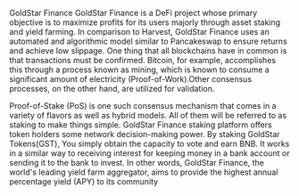 GoldStar Finance
GoldStar Finance is a DeFi project whose primary objective is to maximize profits for its users majorly through asset staking and yield farming. In comparison to Harvest, GoldStar Finance uses an automated and algorithmic model similar to Pancakeswap to ensure returns and achieve low slippage. One thing that all blockchains have in common is that transactions must be confirmed. Bitcoin, for example, accomplishes this through a process known as mining, which is known to consume a significant amount of electricity (Proof-of-Work).Other consensus processes, on the other hand, are utilized for validation.

Proof-of-Stake (PoS) is one such consensus mechanism that comes in a variety of flavors as well as hybrid models. All of them will be referred to as staking to make things simple. GoldStar Finance staking platform offers token holders some network decision-making power. By staking GoldStar Tokens(GST), You simply obtain the capacity to vote and earn BNB. It works in a similar way to receiving interest for keeping money in a bank account or sending it to the bank to invest. In other words, GoldStar Finance, the world's leading yield farm aggregator, aims to provide the highest annual percentage yield (APY) to its community
